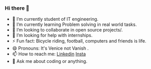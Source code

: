 ### Hi there 👋

- 🔭 I’m currently student of IT engineering.
- 🌱 I’m currently learning Problem solving in real world tasks.
- 👯 I’m looking to collaborate in open source projects/.
- 🤔 I’m looking for help with internships.
- ⚡ Fun fact: Bicycle riding, football, computers and friends is life.
- 😄 Pronouns: It's Venice not Vanish .
- 📫 How to reach me: <a href="https://www.linkedin.com/in/venis-prajapati-a12b1019b/">Linkedin</a> <a href="www.instagram.com/ven.iis">Insta</a> 
- 💬 Ask me about coding or anything.


<!--
**venisprajapati/venisprajapati** is a ✨ _special_ ✨ repository because its `README.md` (this file) appears on your GitHub profile.

Here are some ideas to get you started:

-->
